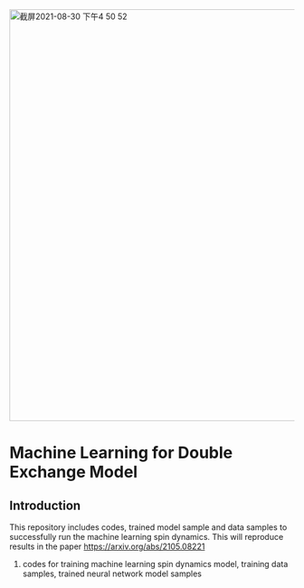 <img width="727" alt="截屏2021-08-30 下午4 50 52" src="https://user-images.githubusercontent.com/32048073/131403794-dda267ba-9528-4ebf-9688-37e7ba130f34.png">

# Machine Learning for Double Exchange Model

## Introduction
This repository includes codes, trained model sample and data samples to successfully run the machine learning spin dynamics. This will reproduce results in the paper https://arxiv.org/abs/2105.08221 
1. codes for training machine learning spin dynamics model, training data samples, trained neural network model samples
